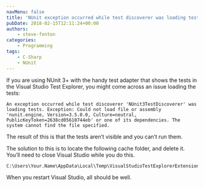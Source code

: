 ```yaml
---
navMenu: false
title: 'NUnit exception occurred while test discoverer was loading tests'
pubDate: 2018-02-15T12:11:24+00:00
authors:
    - steve-fenton
categories:
    - Programming
tags:
    - C-Sharp
    - NUnit
---
```


If you are using NUnit 3+ with the handy test adapter that shows the tests in the Visual Studio Test Explorer, you might come across an issue loading the tests:

```
An exception occurred while test discoverer 'NUnit3TestDiscoverer' was loading tests. Exception: Could not load file or assembly 'nunit.engine, Version=3.5.0.0, Culture=neutral, PublicKeyToken=2638cd05610744eb' or one of its dependencies. The system cannot find the file specified.
```

The result of this is that the tests aren’t visible and you can’t run them.

The solution to this is to locate the following cache folder, and delete it. You’ll need to close Visual Studio while you do this.

```
C:\Users\Your.Name\AppData\Local\Temp\VisualStudioTestExplorerExtensions\NUnit3TestAdapter.version
```

When you restart Visual Studio, all should be well.